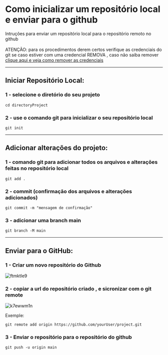 # Como inicializar um repositório local e enviar para o github
Intruções para enviar um repositório local para o repositório remoto no github <br><br>
ATENÇÃO: para os procedimentos derem certos verifique as credenciais do git se caso estiver com uma credencial REMOVA , caso não saiba remover <a href="https://horadecodar.com.br/como-remover-as-credenciais-do-git/"> clique aqui e veja como remover as credenciais </a>

---
## Iniciar Repositório Local:

### 1 - selecione o diretório do seu projeto
~~~
cd directoryProject
~~~
### 2 - use o comando git para inicializar o seu repositório local
~~~
git init
~~~

---
## Adicionar alterações do projeto:

### 1 - comando git para adicionar todos os arquivos e alterações feitas no repositório local
~~~
git add .
~~~

### 2 - commit (confirmação dos arquivos e alterações adicionados)
~~~
git commit -m "mensagem de confirmação"
~~~

### 3 - adicionar uma branch main
~~~
git branch -M main
~~~

---
## Enviar para o GitHub:

### 1 - Criar um novo repositório do Github
![ftmktle9](https://github.com/gladsonsimoes/Git/assets/99969693/9859005d-ac04-4d07-9ccf-2a1146f84e68)

### 2 - copiar a url do repositório criado , e sicronizar com o git remote

![k7ewwm1n](https://github.com/gladsonsimoes/Git/assets/99969693/b69766c4-5946-4a95-826c-5c7a9c876e77)

Exemple:
~~~
git remote add origin https://github.com/yourUser/project.git
~~~

### 3 - Enviar o repositório para o repositório do github
~~~
git push -u origin main
~~~
